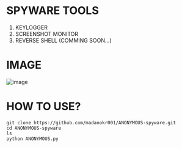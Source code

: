 # SPYWARE TOOLS
1. KEYLOGGER
2. SCREENSHOT MONITOR
3. REVERSE SHELL (COMMING SOON...)


# IMAGE
![image](https://github.com/user-attachments/assets/95d0190a-ff4d-41b0-83f2-e59fbca6c46f)

# HOW TO USE?


```
git clone https://github.com/madanokr001/ANONYMOUS-spyware.git
cd ANONYMOUS-spyware
ls
python ANONYMOUS.py
```


